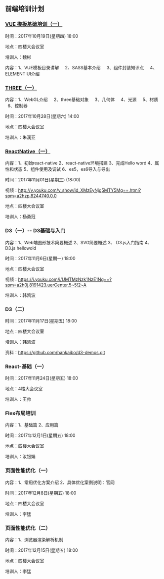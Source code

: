 ## 前端培训计划

### [VUE 模板基础培训（一）](https://github.com/jusfoun-FE/spa-development-pc)
时间：2017年10月19日(星期四) 18:00

地点：四楼大会议室

培训人：魏彬

内容：1、VUE模板目录讲解
     2、SASS基本介绍
     3、组件封装知识点
     4、ELEMENT UI介绍

### [THREE（一）](https://github.com/zhu18/Train_THREE)
内容：1、WebGL介绍
     2、three基础对象
     3、几何体 
     4、光源
     5、材质
     6、控制器
 
 时间：2017年10月28日(星期六) 14:00
 
 地点：四楼大会议室
 
 培训人：朱润亚

### [ReactNative（一）](https://github.com/yangyongguan/react-native-01)
内容：1、初始react-native
     2、react-native环境搭建
     3、完成Hello word 
     4、属性和状态
     5、组件使用及调试
     6、es5，es6导入与导出
 
 时间：2017年11月01日(星期三) (18:00)
 
 视频：http://v.youku.com/v_show/id_XMzEyNjg5MTY5Mg==.html?spm=a2hzp.8244740.0.0
 
 地点：四楼大会议室
 
 培训人：杨勇冠

### D3（一）-- D3基础与入门
内容：1、Web端图形技术简要概述
   	2、SVG简要概述
   	3、	D3.js入门指南
   	4、	D3.js hellowold
   	
时间：2017年11月6日(星期一) 18:00

地点：四楼大会议室

视频：https://i.youku.com/i/UMTMzNzk1NzE1Ng==?spm=a2h0j.8191423.uerCenter.5~5!2~A

培训人：韩凯波

### D3（二）
时间：2017年11月17日(星期五) 18:00

地点：四楼大会议室

培训人：韩凯波

资料：https://github.com/hankaibo/d3-demos.git


### React-基础（一）
时间：2017年11月24日(星期五) 18:00

地点：4楼大会议室

培训人：王帅

 ### Flex布局培训
内容：1、基础篇 
   	  2、应用篇
   	  
时间：2017年12月1日(星期五) 18:00   

地点：四楼大会议室
	  
培训人：汝银娟	  

### 页面性能优化（一）
内容：1、常用优化方案介绍
   	  2、具体优化案例说明：官网
   	  
时间：2017年12月8日(星期五) 18:00   	  

地点：四楼大会议室

培训人：李猛

### 页面性能优化（二）
内容：1、浏览器渲染解析机制

时间：2017年12月15日(星期五) 18:00

地点：四楼大会议室

培训人：李猛



